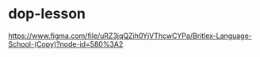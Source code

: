# dop-lesson

https://www.figma.com/file/uRZ3jqQZih0YjVThcwCYPa/Britlex-Language-School-(Copy)?node-id=580%3A2
